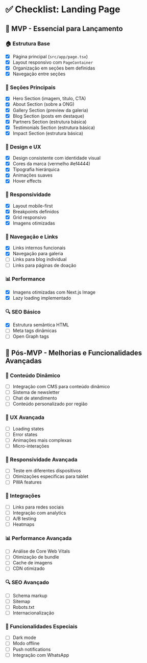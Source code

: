# ✅ Checklist: Landing Page

## 🎯 **MVP - Essencial para Lançamento**

### 🏠 Estrutura Base

- [x] Página principal (`src/app/page.tsx`)
- [x] Layout responsivo com `PageContainer`
- [x] Organização em seções bem definidas
- [x] Navegação entre seções

### 🎯 Seções Principais

- [x] Hero Section (imagem, título, CTA)
- [x] About Section (sobre a ONG)
- [x] Gallery Section (preview da galeria)
- [x] Blog Section (posts em destaque)
- [x] Partners Section (estrutura básica)
- [x] Testimonials Section (estrutura básica)
- [x] Impact Section (estrutura básica)

### 🎨 Design e UX

- [x] Design consistente com identidade visual
- [x] Cores da marca (vermelho #ef4444)
- [x] Tipografia hierárquica
- [x] Animações suaves
- [x] Hover effects

### 📱 Responsividade

- [x] Layout mobile-first
- [x] Breakpoints definidos
- [x] Grid responsivo
- [x] Imagens otimizadas

### 🔗 Navegação e Links

- [x] Links internos funcionais
- [x] Navegação para galeria
- [ ] Links para blog individual
- [ ] Links para páginas de doação

### 📊 Performance

- [x] Imagens otimizadas com Next.js Image
- [x] Lazy loading implementado

### 🔍 SEO Básico

- [x] Estrutura semântica HTML
- [ ] Meta tags dinâmicas
- [ ] Open Graph tags

## 🚀 **Pós-MVP - Melhorias e Funcionalidades Avançadas**

### 🎯 Conteúdo Dinâmico

- [ ] Integração com CMS para conteúdo dinâmico
- [ ] Sistema de newsletter
- [ ] Chat de atendimento
- [ ] Conteúdo personalizado por região

### 🎨 UX Avançada

- [ ] Loading states
- [ ] Error states
- [ ] Animações mais complexas
- [ ] Micro-interações

### 📱 Responsividade Avançada

- [ ] Teste em diferentes dispositivos
- [ ] Otimizações específicas para tablet
- [ ] PWA features

### 🔗 Integrações

- [ ] Links para redes sociais
- [ ] Integração com analytics
- [ ] A/B testing
- [ ] Heatmaps

### 📊 Performance Avançada

- [ ] Análise de Core Web Vitals
- [ ] Otimização de bundle
- [ ] Cache de imagens
- [ ] CDN otimizado

### 🔍 SEO Avançado

- [ ] Schema markup
- [ ] Sitemap
- [ ] Robots.txt
- [ ] Internacionalização

### 🚀 Funcionalidades Especiais

- [ ] Dark mode
- [ ] Modo offline
- [ ] Push notifications
- [ ] Integração com WhatsApp
